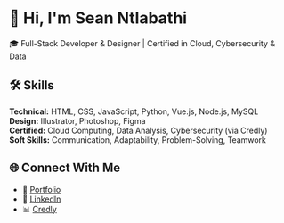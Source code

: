 # 👋 Hi, I'm Sean Ntlabathi

🎓 Full-Stack Developer & Designer | Certified in Cloud, Cybersecurity & Data

## 🛠️ Skills
**Technical:** HTML, CSS, JavaScript, Python, Vue.js, Node.js, MySQL  
**Design:** Illustrator, Photoshop, Figma  
**Certified:** Cloud Computing, Data Analysis, Cybersecurity (via Credly)  
**Soft Skills:** Communication, Adaptability, Problem-Solving, Teamwork

## 🌐 Connect With Me
- 💼 [Portfolio]([#](https://dev-seanntlabathi.pantheonsite.io/?page_id=28))
- 💬 [LinkedIn](https://www.linkedin.com/in/sean-ntlabathi)
- 📊 [Credly](https://www.credly.com/users/sean-ntlabathi)

